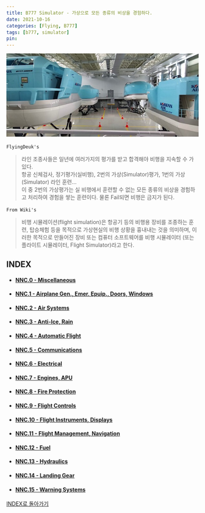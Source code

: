 ```yaml
---
title: B777 Simulator - 가상으로 모든 종류의 비상을 경험하다.
date: 2021-10-16
categories: [Flying, B777]
tags: [b777, simulator]
pin:
---
```


![sim](/img/flying/b777/sim.jpg)

`FlyingDeuk's`
> 라인 조종사들은 일년에 여러가지의 평가를 받고 합격해야 비행을 지속할 수 가 있다. <br>
항공 신체검사, 정기평가(실비행), 2번의 가상(Simulator)평가, 1번의 가상(Simulator) 라인 훈련…  <br>
이 중 2번의 가상평가는 실 비행에서 훈련할 수 없는 모든 종류의 비상을 경험하고 처리하여 경험을 쌓는 훈련이다. 물론 Fail되면 비행은 금지가 된다. <br>

`From Wiki's`
> 비행 시뮬레이션(flight simulation)은 항공기 등의 비행용 장비를 조종하는 훈련, 탑승체험 등을 목적으로 가상현실의 비행 상황을 흉내내는 것을 의미하며, 이러한 목적으로 만들어진 장비 또는 컴퓨터 소프트웨어를 비행 시뮬레이터 (또는 플라이트 시뮬레이터, Flight Simulator)라고 한다.

## INDEX

- #### [NNC.0 - Miscellaneous](/posts/B777-sim0/)

- #### [NNC.1 - Airplane Gen., Emer. Epuip., Doors, Windows](/posts/B777-sim1/)

- #### [NNC.2 - Air Systems](/posts/B777-sim2/)

- #### [NNC.3 - Anti-Ice, Rain](/posts/B777-sim3/)

- #### [NNC.4 - Automatic Flight](/posts/B777-sim4/)

- #### [NNC.5 - Communications](/posts/B777-sim5/)

- #### [NNC.6 - Electrical](/posts/B777-sim6/)

- #### [NNC.7 - Engines, APU](/posts/B777-sim7/)

- #### [NNC.8 - Fire Protection](/posts/B777-sim8/)

- #### [NNC.9 - Flight Controls](/posts/B777-sim9/)

- #### [NNC.10 - Flight Instruments, Displays](/posts/B777-sim10/)

- #### [NNC.11 - Flight Management, Navigation](/posts/B777-sim11/)

- #### [NNC.12 - Fuel](/posts/B777-sim12/)

- #### [NNC.13 - Hydraulics](/posts/B777-sim13/)

- #### [NNC.14 - Landing Gear](/posts/B777-sim14/)

- #### [NNC.15 - Warning Systems](/posts/B777-sim15/)


[INDEX로 돌아가기](/categories/b777/)

